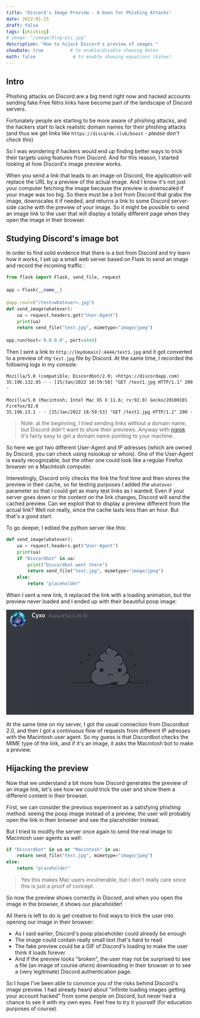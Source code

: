 ```yaml
---
title: "Discord's Image Preview - A boon for Phishing Attacks"
date: 2022-01-15
draft: false
tags: [phishing]
# image: "/image/blog-pic.jpg"
description: "How to hijack Discord's preview of images "
showDate: true          # to enable/disable showing dates
math: false              # to enable showing equations (katex)
---
```


## Intro

Phishing attacks on Discord are a big trend right now and hacked accounts sending fake Free Nitro links have become part of the landscape of Discord servers.

Fortunately people are starting to be more aware of phishing attacks, and the hackers start to lack realistic domain names for their phishing attacks (and thus we get links like `https://discqrde.club/boost` *- please don't check this*)

So I was wondering if hackers would end up finding better ways to trick their targets using features from Discord. And for this reason, I started looking at how Discord's image preview works.

When you send a link that leads to an image on Discord, the application will replace the URL by a preview of the actual image. And I know it's not just your computer fetching the image because the preview is downscaled if your image was too big. So there must be a bot from Discord that grabs the image, downscales it if needed, and returns a link to some Discord server-side cache with the preview of your image. So it might be possible to send an image link to the user that will display a totally different page when they open the image in their browser.

## Studying Discord's image bot

In order to find solid evidence that there is a bot from Discord and try learn how it works, I set up a small web server based on Flask to send an image and record the incoming traffic :

```py
from flask import Flask, send_file, request

app = Flask(__name__)

@app.route("/test<whatever>.jpg")
def send_image(whatever):
    ua = request.headers.get("User-Agent")
    print(ua)
    return send_file("test.jpg", mimetype="image/jpeg")

app.run(host='0.0.0.0', port=4444)
```

Then I sent a link to `http://[mydomain]:4444/test1.jpg` and it got converted to a preview of my `test.jpg` file by Discord. At the same time, I recorded the following logs in my console:

```
Mozilla/5.0 (compatible; Discordbot/2.0; +https://discordapp.com)
35.196.132.85 - - [15/Jan/2022 18:59:50] "GET /test1.jpg HTTP/1.1" 200 -

Mozilla/5.0 (Macintosh; Intel Mac OS X 11.6; rv:92.0) Gecko/20100101 Firefox/92.0
35.196.13.1 - - [15/Jan/2022 18:59:53] "GET /test1.jpg HTTP/1.1" 200 -
```

> Note: at the beginning, I tried sending links without a domain name, but Discord didn't want to show their previews. Anyway with [ngrok](https://ngrok.com/) it's fairly easy to get a domain name pointing to your machine.

So here we got two different User-Agent and IP adresses (which are owned by Discord, you can check using nslookup or whois). One of the User-Agent is easily recognizable, but the other one could look like a regular Firefox browser on a Macintosh computer.

Interestingly, Discord only checks the link the first time and then stores the preview in their cache, so for testing purposes I added the `whatever` parameter so that I could get as many test links as I wanted. Even if your server goes down or the content on the link changes, Discord will send the cached preview. Can we exploit that to display a preview different from the actual link? Well not really, since the cache lasts less than an hour. But that's a good start.

To go deeper, I edited the python server like this:
```py
def send_image(whatever):
    ua = request.headers.get("User-Agent")
    print(ua)
    if "Discordbot" in ua:
        print("Discordbot went there")
        return send_file("test.jpg", mimetype="image/jpeg")
    else:
        return "placeholder"
```

When I sent a new link, it replaced the link with a loading animation, but the preview never loaded and I ended up with their beautiful poop image:

![Discord's poop placeholder](/image/misc/discord_poop.png)

At the same time on my server, I got the usual connection from Discordbot 2.0, and then I got a continuous flow of requests from different IP adresses with the Macintosh user agent. So my guess is that Discordbot checks the MIME type of the link, and if it's an image, it asks the Macintosh bot to make a preview.

## Hijacking the preview

Now that we understand a bit more how Discord generates the preview of an image link, let's see how we could trick the user and show them a different content in their browser.

First, we can consider the previous experiment as a satisfying phishing method: seeing the poop image instead of a preview, the user will probably open the link in their browser and see the placeholder instead.

But I tried to modify the server once again to send the real image to Macintosh user agents as well:

```py
if "Discordbot" in ua or "Macintosh" in ua:
    return send_file("test.jpg", mimetype="image/jpeg")
else:
    return "placeholder"
```

> Yes this makes Mac users invulnerable, but I don't really care since this is just a proof of concept.

So now the preview shows correctly in Discord, and when you open the image in the browser, it shows our placeholder!

All there is left to do is get creative to find ways to trick the user into opening our image in their browser:

- As I said earlier, Discord's poop placeholder could already be enough
- The image could contain really small text that's hard to read
- The fake preview could be a GIF of Discord's loading to make the user think it loads forever
- And if the preview looks "broken", the user may not be surprised to see a file (an image of course *ahem*) downloading in their browser or to see a (very legitimate) Discord authentication page.

So I hope I've been able to convince you of the risks behind Discord's image preview. I had already heard about "infinite loading images getting your account hacked" from some people on Discord, but never had a chance to see it with my own eyes. Feel free to try it yourself (for education purposes of course).